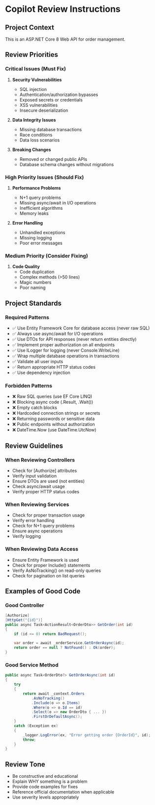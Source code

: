 # Copilot Review Instructions

## Project Context
This is an ASP.NET Core 8 Web API for order management. 

## Review Priorities

### Critical Issues (Must Fix)
1. **Security Vulnerabilities**
   - SQL injection
   - Authentication/authorization bypasses
   - Exposed secrets or credentials
   - XSS vulnerabilities
   - Insecure deserialization

2. **Data Integrity Issues**
   - Missing database transactions
   - Race conditions
   - Data loss scenarios

3. **Breaking Changes**
   - Removed or changed public APIs
   - Database schema changes without migrations

### High Priority Issues (Should Fix)
1. **Performance Problems**
   - N+1 query problems
   - Missing async/await in I/O operations
   - Inefficient algorithms
   - Memory leaks

2. **Error Handling**
   - Unhandled exceptions
   - Missing logging
   - Poor error messages

### Medium Priority (Consider Fixing)
1. **Code Quality**
   - Code duplication
   - Complex methods (>50 lines)
   - Magic numbers
   - Poor naming

## Project Standards

### Required Patterns
- ✅ Use Entity Framework Core for database access (never raw SQL)
- ✅ Always use async/await for I/O operations
- ✅ Use DTOs for API responses (never return entities directly)
- ✅ Implement proper authorization on all endpoints
- ✅ Use ILogger for logging (never Console.WriteLine)
- ✅ Wrap multiple database operations in transactions
- ✅ Validate all user inputs
- ✅ Return appropriate HTTP status codes
- ✅ Use dependency injection

### Forbidden Patterns
- ❌ Raw SQL queries (use EF Core LINQ)
- ❌ Blocking async code (.Result, .Wait())
- ❌ Empty catch blocks
- ❌ Hardcoded connection strings or secrets
- ❌ Returning passwords or sensitive data
- ❌ Public endpoints without authorization
- ❌ DateTime.Now (use DateTime.UtcNow)

## Review Guidelines

### When Reviewing Controllers
- Check for [Authorize] attributes
- Verify input validation
- Ensure DTOs are used (not entities)
- Check async/await usage
- Verify proper HTTP status codes

### When Reviewing Services
- Check for proper transaction usage
- Verify error handling
- Check for N+1 query problems
- Ensure async operations
- Verify logging

### When Reviewing Data Access
- Ensure Entity Framework is used
- Check for proper Include() statements
- Verify AsNoTracking() on read-only queries
- Check for pagination on list queries

## Examples of Good Code

### Good Controller
```csharp
[Authorize]
[HttpGet("{id}")]
public async Task<ActionResult<OrderDto>> GetOrder(int id)
{
    if (id <= 0) return BadRequest();
    
    var order = await _orderService.GetOrderAsync(id);
    return order == null ? NotFound() : Ok(order);
}
```

### Good Service Method
```csharp
public async Task<OrderDto?> GetOrderAsync(int id)
{
    try
    {
        return await _context.Orders
            .AsNoTracking()
            .Include(o => o.Items)
            .Where(o => o.Id == id)
            .Select(o => new OrderDto { ... })
            .FirstOrDefaultAsync();
    }
    catch (Exception ex)
    {
        _logger.LogError(ex, "Error getting order {OrderId}", id);
        throw;
    }
}
```

## Review Tone
- Be constructive and educational
- Explain WHY something is a problem
- Provide code examples for fixes
- Reference official documentation when applicable
- Use severity levels appropriately
